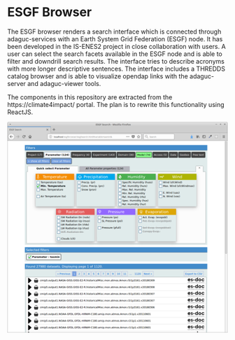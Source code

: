 # ESGF Browser

The ESGF browser renders a search interface which is connected through adaguc-services with an Earth System Grid Federation (ESGF) node. It has been developed in the IS-ENES2 project in close collaboration with users. A user can select the search facets available in the ESGF node and is able to filter and downdrill search results. The interface tries to describe acronyms with more longer descriptive sentences. The interface includes a THREDDS catalog browser and is able to visualize opendap links with the adaguc-server and adaguc-viewer tools.

The components in this repository are extracted from the https://climate4impact/ portal.
The plan is to rewrite this functionality using ReactJS.

![alt text](./images/esgfbrowser.png "ESGF browser")

